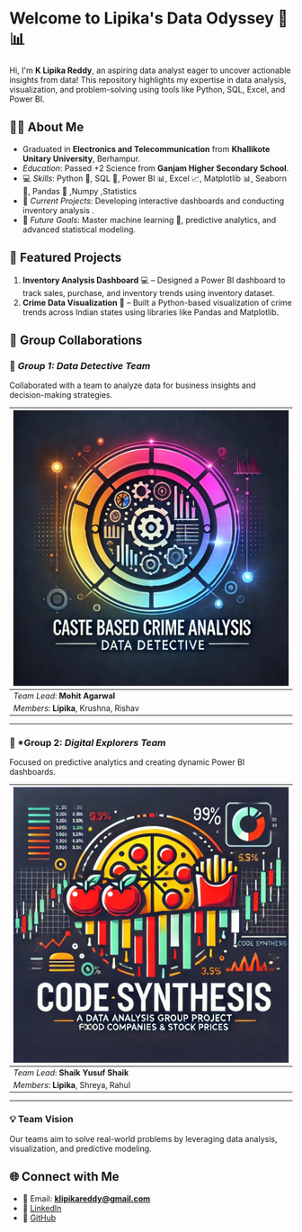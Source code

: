 # Welcome to Lipika's Data Odyssey 🚀📊  

Hi, I'm **K Lipika Reddy**, an aspiring data analyst eager to uncover actionable insights from data! This repository highlights my expertise in data analysis, visualization, and problem-solving using tools like Python, SQL, Excel, and Power BI.

## 👩‍💼 About Me  
   - Graduated in **Electronics and Telecommunication** from **Khallikote Unitary University**, Berhampur.
   -  *Education*:  Passed +2 Science from **Ganjam Higher Secondary School**.
- 💻 *Skills*: Python 🐍, SQL 💾, Power BI 📊, Excel 📈, Matplotlib 📊, Seaborn 🎨, Pandas 🐼 ,Numpy ,Statistics
- 🚀 *Current Projects*: Developing interactive dashboards and conducting inventory analysis .
- 🎯 *Future Goals*: Master machine learning 🤖, predictive analytics, and advanced statistical modeling.  

## 📁 Featured Projects  
1. **Inventory Analysis Dashboard** 💻 – Designed a Power BI dashboard to track sales, purchase, and inventory trends using inventory dataset.
2. **Crime Data Visualization** 🚨 – Built a Python-based visualization of crime trends across Indian states using libraries like Pandas and Matplotlib.  

## 👥 Group Collaborations  

### 🚀 *Group 1: Data Detective Team*  
Collaborated with a team to analyze data for business insights and decision-making strategies.  

| ![Group 1 Logo](https://github.com/krish-na-1010/krish-na-1010/blob/9a8e40620a885a9cd9411fa58cbdb4b4f316f33f/project%201%20logo.jpg) |  
|------------------------------------|  
| *Team Lead*: **Mohit Agarwal** |  
| *Members*: **Lipika**, Krushna, Rishav |  

---

### 🚀 *Group 2: *Digital Explorers Team*  
Focused on predictive analytics and creating dynamic Power BI dashboards.  

| ![Group 2 Logo](https://github.com/krish-na-1010/krish-na-1010/blob/e0813a3c3a8d791f355a166749149e7aa8de9cf0/p_2%20logo.jpg) |  
|------------------------------------|  
| *Team Lead*: **Shaik Yusuf Shaik** |  
| *Members*: **Lipika**, Shreya, Rahul |  

---

### 💡 Team Vision  
Our teams aim to solve real-world problems by leveraging data analysis, visualization, and predictive modeling.  

## 🌐 Connect with Me  
- 📧 Email: **klipikareddy@gmail.com**  
- 💼 [LinkedIn](https://www.linkedin.com/in/k-lipika-reddy-a086262ba)  
- 📂 [GitHub](https://github.com/K-Lipika-Reddy)  

